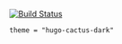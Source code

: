 [![Build Status](https://travis-ci.org/djkloop/djkloop.cn.svg?branch=master)](https://travis-ci.org/djkloop/djkloop.cn)

```
theme = "hugo-cactus-dark"
```
